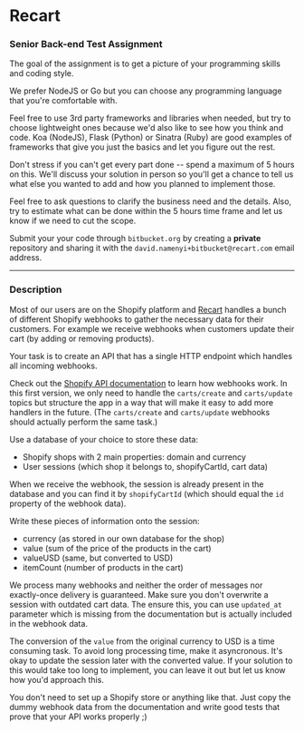 # Recart 

### Senior Back-end Test Assignment

The goal of the assignment is to get a picture of your programming skills and coding style.

We prefer NodeJS or Go but you can choose any programming language that you're comfortable with.

Feel free to use 3rd party frameworks and libraries when needed, but try to choose lightweight ones because we'd also like to see how you think and code. Koa (NodeJS), Flask (Python) or Sinatra (Ruby) are good examples of frameworks that give you just the basics and let you figure out the rest.

Don't stress if you can't get every part done -- spend a maximum of 5 hours on this. We'll discuss your solution in person so you'll get a chance to tell us what else you wanted to add and how you planned to implement those.

Feel free to ask questions to clarify the business need and the details. Also, try to estimate what can be done within the 5 hours time frame and let us know if we need to cut the scope.

Submit your your code through `bitbucket.org` by creating a **private** repository and sharing it with the `david.namenyi+bitbucket@recart.com` email address.

---

### Description


Most of our users are on the Shopify platform and [Recart](https://apps.shopify.com/recart) handles a bunch of different Shopify webhooks to gather the necessary data for their customers. For example we receive webhooks when customers update their cart (by adding or removing products).

Your task is to create an API that has a single HTTP endpoint which handles all incoming webhooks.

Check out the [Shopify API documentation](https://help.shopify.com/api/reference/webhook) to learn how webhooks work. In this first version, we only need to handle the `carts/create` and `carts/update` topics but structure the app in a way that will make it easy to add more handlers in the future. (The `carts/create` and `carts/update` webhooks should actually perform the same task.)

Use a database of your choice to store these data:
- Shopify shops with 2 main properties: domain and currency
- User sessions (which shop it belongs to, shopifyCartId, cart data)

When we receive the webhook, the session is already present in the database and you can find it by `shopifyCartId` (which should equal the `id` property of the webhook data).

Write these pieces of information onto the session:
- currency (as stored in our own database for the shop)
- value (sum of the price of the products in the cart)
- valueUSD (same, but converted to USD)
- itemCount (number of products in the cart)

We process many webhooks and neither the order of messages nor exactly-once delivery is guaranteed. Make sure you don't overwrite a session with outdated cart data. The ensure this, you can use `updated_at` parameter which is missing from the documentation but is actually included in the webhook data.

The conversion of the `value` from the original currency to USD is a time consuming task. To avoid long processing time, make it asyncronous. It's okay to update the session later with the converted value. If your solution to this would take too long to implement, you can leave it out but let us know how you'd approach this.

You don't need to set up a Shopify store or anything like that. Just copy the dummy webhook data from the documentation and write good tests that prove that your API works properly ;)
